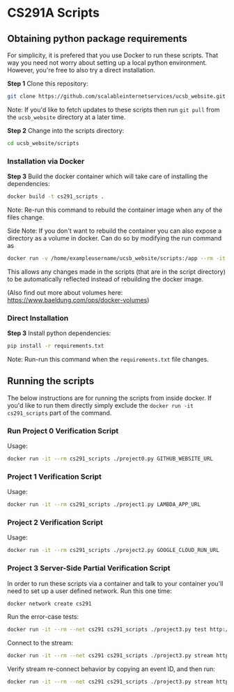 # CS291A Scripts

## Obtaining python package requirements

For simplicity, it is prefered that you use Docker to run these scripts. That
way you need not worry about setting up a local python environment. However,
you're free to also try a direct installation.

__Step 1__ Clone this repository:

```sh
git clone https://github.com/scalableinternetservices/ucsb_website.git
```

Note: If you'd like to fetch updates to these scripts then run `git pull` from
the `ucsb_website` directory at a later time.

__Step 2__ Change into the scripts directory:

```sh
cd ucsb_website/scripts
```

### Installation via Docker

__Step 3__ Build the docker container which will take care of installing the dependencies:

```sh
docker build -t cs291_scripts .
```

Note: Re-run this command to rebuild the container image when any of the files change.

Side Note: If you don't want to rebuild the container you can also expose a directory as a volume in docker. Can do so by modifying the run command as

```sh
docker run -v /home/exampleusername/ucsb_website/scripts:/app --rm -it cs291_scripts ./PROJECT_SCRIPT.py ADDITIONAL_ARGUMENTS
```

This allows any changes made in the scripts (that are in the script directory) to be automatically reflected instead of rebuilding the docker image. 

(Also find out more about volumes here: https://www.baeldung.com/ops/docker-volumes)

### Direct Installation

__Step 3__ Install python dependencies:

```sh
pip install -r requirements.txt
```

 Note: Run-run this command when the `requirements.txt` file changes.

## Running the scripts

The below instructions are for running the scripts from inside docker. If you'd
like to run them directly simply exclude the `docker run -it cs291_scripts`
part of the command.

### Run Project 0 Verification Script

Usage:

```sh
docker run -it --rm cs291_scripts ./project0.py GITHUB_WEBSITE_URL
```

### Project 1 Verification Script

Usage:

```sh
docker run -it --rm cs291_scripts ./project1.py LAMBDA_APP_URL
```

### Project 2 Verification Script

Usage:

```sh
docker run -it --rm cs291_scripts ./project2.py GOOGLE_CLOUD_RUN_URL
```

### Project 3 Server-Side Partial Verification Script

In order to run these scripts via a container and talk to your container you'll
need to set up a user defined network. Run this one time:

```sh
docker network create cs291

```

Run the error-case tests:

```sh
docker run -it --rm --net cs291 cs291_scripts ./project3.py test http://server:3000/
```

Connect to the stream:

```sh
docker run -it --rm --net cs291 cs291_scripts ./project3.py stream http://server:3000/
```

Verify stream re-connect behavior by copying an event ID, and then run:

```sh
docker run -it --rm --net cs291 cs291_scripts ./project3.py stream http://server:3000/ --last-event-id LASTID
```

